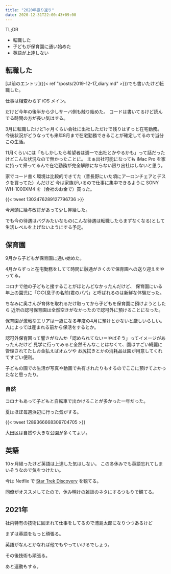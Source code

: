 ```yaml
---
title: "2020年振り返り"
date: 2020-12-31T22:00:43+09:00
---
```


TL;DR
* 転職した
* 子どもが保育園に通い始めた
* 英語が上達しない


## 転職した

[以前のエントリ]({{< ref "/posts/2019-12-17_diary.md" >}})でも書いたけど転職した。

仕事は相変わらず iOS メイン。

だけど今年の後半から少しサーバ側も触り始めた。
コードは書いてるけど読んでる時間の方が長い気はする。

3月に転職したけど1ヶ月くらい会社に出社しただけで残りはずっと在宅勤務。
今後状況がどうなっても来年8月まで在宅勤務できることが確定してるので当分この生活。

11月くらいには「もしかしたら希望者は週一で出社とかやるかも」って話だったけどこんな状況なので無かったことに。
まぁ出社可能になっても iMac Pro を家に持って帰ってるんで在宅勤務が完全解除にならない限り出社はしないと思う。

家でコード書く環境は比較的できてた（昔長野にいた頃にアーロンチェアとデスクを買ってた）んだけど
今は家族がいるので仕事に集中できるように SONY WH-1000XM4 を（会社のお金で）買った。

{{< tweet 1302476289127796736 >}}

今月頭に給与改訂があって少し昇給した。

でも今の待遇はバグみたいなもの(こんな待遇は転職したらまずなくなる)として生活レベルを上げないようにする予定。

## 保育園

9月から子どもが保育園に通い始めた。

4月からずっと在宅勤務をしてて時間に融通がきくので保育園への送り迎えをやってる。

コロナで他の子どもと接することがほとんどなかったんだけど、
保育園にいる年上の園児に「○○(息子の名前)君のパパ」と呼ばれるのは新鮮な体験だった。

ちなみに奥さんが育休を取れるだけ取ってから子どもを保育園に預けようとしたら
近所の認可保育園は全然空きがなかったので認可外に預けることになった。

保育園が激戦なエリアは一歳になる年度の4月に預けとかないと厳しいらしい。
人によっては産まれる前から保活をするとか。

認可外保育園って響きがなんか「認められてない＝やばそう」ってイメージがあったんだけど
見学に行ってみると全然そんなことはなくて、園はすごい綺麗に管理されてたしお金払えばオムツや
お尻拭きとかの消耗品は園が用意してくれてすごい便利。

子どもの園での生活が写真や動画で共有されたりもするのでここに預けてよかったなと思ったり。


### 自然

コロナもあって子どもと自転車で出かけることが多かった一年だった。

夏はほぼ毎週浜辺に行った気がする。

{{< tweet 1289366668309704705 >}}

大田区は自然や大きな公園が多くてよい。

## 英語

10ヶ月経ったけど英語は上達した気はしない。
この冬休みでも英語忘れてしまいそうなので気をつけたい。

今は Netflix で [Star Trek Discovery](https://www.netflix.com/title/80126024) を観てる。

同僚がオススメしてたので、休み明けの雑談のネタにするつもりで観てる。

## 2021年

社内特有の技術に囲まれて仕事をしてるので浦島太郎になりつつあるけど

まずは英語をもっと頑張る。

英語がなんとかなれば他でもやっていけるでしょう。

その後技術も頑張る。

あと運動もする。
